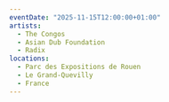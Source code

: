 ```yaml
---
eventDate: "2025-11-15T12:00:00+01:00"
artists:
  - The Congos
  - Asian Dub Foundation
  - Radix
locations:
  - Parc des Expositions de Rouen
  - Le Grand-Quevilly
  - France
---
```

